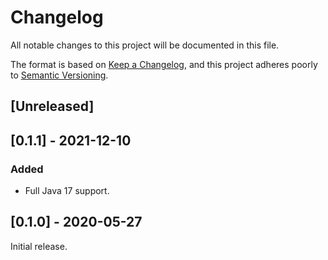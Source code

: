 # Changelog
All notable changes to this project will be documented in this file.

The format is based on [Keep a Changelog](https://keepachangelog.com/en/1.0.0/),
and this project adheres poorly to [Semantic Versioning](https://semver.org/spec/v2.0.0.html).

## [Unreleased]

## [0.1.1] - 2021-12-10
### Added
- Full Java 17 support.

## [0.1.0] - 2020-05-27

Initial release.
